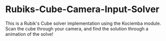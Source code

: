 # Rubiks-Cube-Camera-Input-Solver
This is a Rubik's Cube solver implementation using the Kociemba module. Scan the cube through your camera, and find the solution through a animation of the solve!
